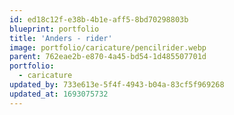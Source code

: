 ```yaml
---
id: ed18c12f-e38b-4b1e-aff5-8bd70298803b
blueprint: portfolio
title: 'Anders - rider'
image: portfolio/caricature/pencilrider.webp
parent: 762eae2b-e870-4a45-bd54-1d485507701d
portfolio:
  - caricature
updated_by: 733e613e-5f4f-4943-b04a-83cf5f969268
updated_at: 1693075732
---
```

